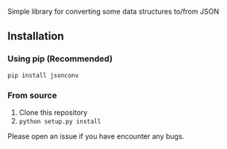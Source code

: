 Simple library for converting some data structures to/from JSON
## Installation
### Using pip (Recommended)
`pip install jsonconv`
### From source
1. Clone this repository
1. `python setup.py install`

Please open an issue if you have encounter any bugs.
